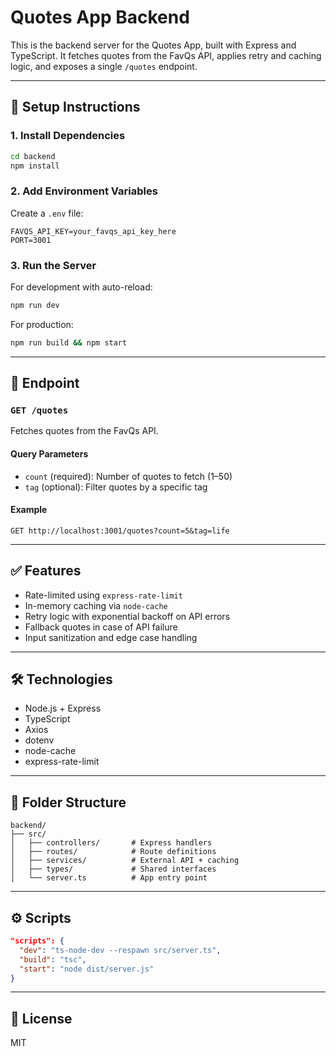 # Quotes App Backend

This is the backend server for the Quotes App, built with Express and TypeScript. It fetches quotes from the FavQs API, applies retry and caching logic, and exposes a single `/quotes` endpoint.

---

## 🔧 Setup Instructions

### 1. Install Dependencies
```bash
cd backend
npm install
```

### 2. Add Environment Variables
Create a `.env` file:
```
FAVQS_API_KEY=your_favqs_api_key_here
PORT=3001
```

### 3. Run the Server
For development with auto-reload:
```bash
npm run dev
```
For production:
```bash
npm run build && npm start
```

---

## 📌 Endpoint

### `GET /quotes`
Fetches quotes from the FavQs API.

#### Query Parameters
- `count` (required): Number of quotes to fetch (1–50)
- `tag` (optional): Filter quotes by a specific tag

#### Example
```
GET http://localhost:3001/quotes?count=5&tag=life
```

---

## ✅ Features
- Rate-limited using `express-rate-limit`
- In-memory caching via `node-cache`
- Retry logic with exponential backoff on API errors
- Fallback quotes in case of API failure
- Input sanitization and edge case handling

---

## 🛠 Technologies
- Node.js + Express
- TypeScript
- Axios
- dotenv
- node-cache
- express-rate-limit

---

## 📁 Folder Structure
```
backend/
├── src/
│   ├── controllers/       # Express handlers
│   ├── routes/            # Route definitions
│   ├── services/          # External API + caching
│   ├── types/             # Shared interfaces
│   └── server.ts          # App entry point
```

---

## ⚙️ Scripts
```json
"scripts": {
  "dev": "ts-node-dev --respawn src/server.ts",
  "build": "tsc",
  "start": "node dist/server.js"
}
```

---

## 📄 License
MIT
